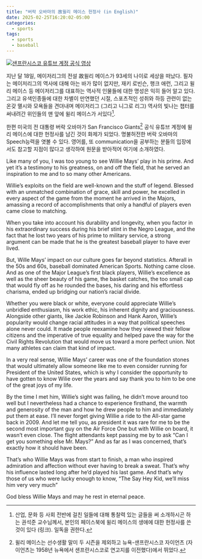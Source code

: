 ```yaml
---
title: "버락 오바마의 故윌리 메이스 헌정사 (in English)"
date: 2025-02-25T16:20:02-05:00
categories:
  - sports
tags:
  - sports
  - baseball
---
```


[![샌프란시스코 유튜브 계정 공식 영상](http://i.ytimg.com/vi/TngDT4w4SGc/sddefault.jpg)](https://www.youtube.com/watch?v=TngDT4w4SGc)

지난 달 18일, 메이저리그의 전설 故윌리 메이스가 93세의 나이로 세상을 떠났다. 필자는 메이저리그의 역사에 대해 아는 바가 많이 없지만, 재키 로빈슨, 행크 애런, 그리고 윌리 메이스 등 메이저리그를 대표하는 역사적 인물들에 대한 명성은 익히 들어 알고 있다. 그리고 유색인종들에 대한 차별이 만연했던 시절, 스포츠적인 성취와 하등 관련이 없는 온갖 멸시와 모욕들을 견뎌내며 메이저리그 (그리고 니그로 리그) 역사의 빛나는 챕터를 써내려간 위인들의 맨 앞에 윌리 메이스가 서있다[^1].

한편 미국의 전 대통령 버락 오바마가 San Francisco Giants[^2] 공식 유튜브 계정에 윌리 메이스에 대한 헌정사를 남긴 것이 화제가 되었다. 명불허전한 버락 오바마의 Speech능력을 엿볼 수 있다. 영어를, 또 communication을 공부하는 분들의 입장에서도 참고할 지점이 많다고 생각하여 원문을 받아적어 여기에 소개하였다.

Like many of you, I was too young to see Willie Mays’ play in his prime. And yet it’s a testimony to his greatness, on and off the field, that he served an inspiration to me and to so many other Americans.

Willie’s exploits on the field are well-known and the stuff of legend. Blessed with an unmatched combination of grace, skill and power, he excelled in every aspect of the game from the moment he arrived in the Majors, amassing a record of accomplishments that only a handful of players even came close to matching.

When you take into account his durability and longevity, when you factor in his extraordinary success during his brief stint in the Negro League, and the fact that he lost two years of his prime to military service, a strong argument can be made that he is the greatest baseball player to have ever lived.

But, Wille Mays’ impact on our culture goes far beyond statistics. Afterall in the 50s and 60s, baseball dominated American Sports. Nothing came close. And as one of the Major League’s first black players, Willie’s excellence as well as the sheer beauty of his game, the basket catches, the too small cap that would fly off as he rounded the bases, his daring and his effortless charisma, ended up bridging our nation’s racial divide.

Whether you were black or white, everyone could appreciate Willie’s unbridled enthusiasm, his work ethic, his inherent dignity and graciousness. Alongside other giants, like Jackie Robinson and Hank Aaron, Willie’s popularity would change racial attitudes in a way that political speeches alone never could. It made people reexamine how they viewed their fellow citizens and the imperative of true equality and helped pave the way for the Civil Rights Revolution that would move us toward a more perfect union. Not many athletes can claim that kind of impact.

In a very real sense, Willie Mays’ career was one of the foundation stones that would ultimately allow someone like me to even consider running for President of the United States, which is why I consider the opportunity to have gotten to know Wilie over the years and say thank you to him to be one of the great joys of my life.

By the time I met him, Willie’s sight was failing, he didn’t move around too well but I nevertheless had a chance to experience firsthand, the warmth and generosity of the man and how he drew people to him and immediately put them at ease. I’ll never forget giving Willie a ride to the All-star game back in 2009. And let me tell you, as president it was rare for me to be the second most important guy on the Air Force One but with Willie on board, it wasn’t even close. The flight attendants kept passing me by to ask “Can I get you something else Mr. Mays?” And as far as I was concerned, that’s exactly how it should have been.

That’s who Willie Mays was from start to finish, a man who inspired admiration and affection without ever having to break a sweat. That’s why his influence lasted long after he’d played his last game. And that’s why those of us who were lucky enough to know, “The Say Hey Kid, we’ll miss him very very much”

God bless Willie Mays and may he rest in eternal peace.

[^1]: 산업, 문화 등 사회 전반에 걸친 일들에 대해 통찰력 있는 글들을 써 소개하시곤 하는 권석준 교수님께서, 본인의 페이스북에 윌리 메이스의 생애에 대한 헌정사를 쓴 것이 있다 (링크). 일독을 권한다.
[^2]: 윌리 메이스는 선수생활 말미 두 시즌을 제외하고 뉴욕-샌프란시스코 자이언츠 (자이언츠는 1958년 뉴욕에서 샌프란시스코로 연고지를 이전했다)에서 뛰었다.